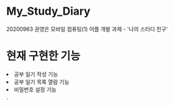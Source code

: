 # My_Study_Diary 

20200963 권영은 모바일 컴퓨팅(1) 어플 개발 과제 - '나의 스터디 친구'

# 현재 구현한 기능
<div>
  <li>공부 일기 작성 기능</li>
  <li>공부 일기 목록 열람 기능</li>
  <li>비밀번호 설정 기능</li>
</div>

    `